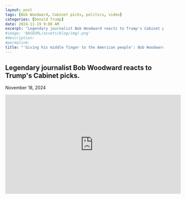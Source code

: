```yaml
---
layout: post
tags: [Bob Woodward, Cabinet picks, politics, video]
categories: [Donald Trump]
date: 2024-11-19 9:08 AM
excerpt: "Legendary journalist Bob Woodward reacts to Trump's Cabinet picks."
#image: 'BASEURL/assets/blog/img/.png'
#description:
#permalink:
title: "'Giving his middle finger to the American people': Bob Woodward reacts to Trump Cabinet picks"
---
```



## Legendary journalist Bob Woodward reacts to Trump's Cabinet picks.

November 18, 2024

<iframe width="560" height="315" src="https://www.youtube.com/embed/civBrnAAqCE?si=UQQzR4VYoDppG1dU" title="YouTube video player" frameborder="0" allow="accelerometer; autoplay; clipboard-write; encrypted-media; gyroscope; picture-in-picture; web-share" referrerpolicy="strict-origin-when-cross-origin" allowfullscreen></iframe>

